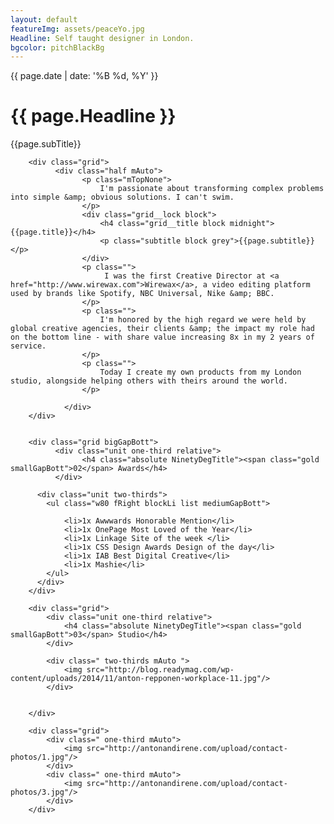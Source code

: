 ```yaml
---
layout: default
featureImg: assets/peaceYo.jpg
Headline: Self taught designer in London. 
bgcolor: pitchBlackBg
---
```


<div class="wider bigGapBott h100 saturate1 pos5050 greyscale1_saturate1 bgCover" style="background-image:url('{{ page.featureImg}}')">
	<div class="wideOverlay">
		<div class="grid midnight hero1 w100">
			<div class="unit whole textCenter paddingNo">
				<p class="mediumPrint">{{ page.date | date: '%B %d, %Y' }}	</p>		
			</div>
		      <div class="unit whole paddingNo">
		        <h1 class="textCenter">{{ page.Headline }}</h1>
		      </div>
		      <div class="unit whole textCenter paddingNo">
		      	<p class="mediumPrint">{{page.subTitle}}	</p>
		      </div>
		 </div> 
	</div>		 
</div>		

<!--
<div class="wider midnightBg largeMarginTop" style="background-image:url('{{ page.featureImg}}');background-position:center top;">
	<div class="wideOverlay">
		<div class="grid">
		      <div class="unit whole">
		        <h1 class="bigGapTop mediumGapBott bigGapTop">{{ page.longTitle }}</h1>
		      </div>
		 </div>
		<div class="grid">
			<div class="unit whole bigGapBott">
		        <h1 class="bigGapTop mediumGapBott ">
		        	{{ page.Headline }} 
		        </h1>
		     </div>  
		     <div class="unit one-quarter"></div>
			<div class="unit one-quarter bigGapBott">
			      	<ul class="blockLi list">
			      		<li><a href="http://linkedin.com/in/niquewoodhouse">Linkedin</a></li>
			      		<li><a href="http://twitter.com/niquewoodhouse">Twitter</a></li>	
			      	</ul>	
		     </div> 
			<div class="unit one-quarter bigGapBott">
			      	<ul class="blockLi list">
			      		<li><a href="tel:44747888909">+44 7478 888909</a></li>	
			      		<li><a href="mailto:nique.shjm.woodhouse@gmail.com">nique.shjm.woodhouse@gmail.com</a></li>		
			      	</ul>	
		     </div>  		      		               		      		      
		 </div>
	</div>		 
</div>		
-->

<div class="wider">
 		 

		<div class="grid">		
		      <div class="half mAuto">
			        <p class="mTopNone">
			        	I'm passionate about transforming complex problems into simple &amp; obvious solutions. I can't swim.  
			        </p>
				 	<div class="grid__lock block">	
						<h4 class="grid__title block midnight">{{page.title}}</h4>
						<p class="subtitle block grey">{{page.subtitle}}</p>
					</div>						        
			        <p class="">
			        	 I was the first Creative Director at <a href="http://www.wirewax.com">Wirewax</a>, a video editing platform used by brands like Spotify, NBC Universal, Nike &amp; BBC.  
					</p>
					<p class="">
			        	I'm honored by the high regard we were held by global creative agencies, their clients &amp; the impact my role had on the bottom line - with share value increasing 8x in my 2 years of service.
			        </p>
			        <p class="">
			        	Today I create my own products from my London studio, alongside helping others with theirs around the world.  
			        </p>

				</div>
		</div>		 


		<div class="grid bigGapBott">
		      <div class="unit one-third relative">
		      		<h4 class="absolute NinetyDegTitle"><span class="gold smallGapBott">02</span> Awards</h4>	
		      </div>				

	      <div class="unit two-thirds">
	        <ul class="w80 fRight blockLi list mediumGapBott">
	        	
	        	<li>1x Awwwards Honorable Mention</li>
	        	<li>1x OnePage Most Loved of the Year</li>
	        	<li>1x Linkage Site of the week </li>
	        	<li>1x CSS Design Awards Design of the day</li>
	        	<li>1x IAB Best Digital Creative</li>
	        	<li>1x Mashie</li>
	        </ul>
	      </div>	      	      
	    </div>

	    <div class="grid">
	    	<div class="unit one-third relative">
	    		<h4 class="absolute NinetyDegTitle"><span class="gold smallGapBott">03</span> Studio</h4>	
	    	</div>

	    	<div class=" two-thirds mAuto ">
	    		<img src="http://blog.readymag.com/wp-content/uploads/2014/11/anton-repponen-workplace-11.jpg"/>
	    	</div>	    	

   	
	    </div>

	    <div class="grid">
	    	<div class=" one-third mAuto">
	    		<img src="http://antonandirene.com/upload/contact-photos/1.jpg"/>
	    	</div>
	    	<div class=" one-third mAuto">
	    		<img src="http://antonandirene.com/upload/contact-photos/3.jpg"/>
	    	</div>	   	    	
	    </div>


</div>





<!--
<div class="wider">

		<script type="text/javascript" src="https://raw.githubusercontent.com/stevenschobert/instafeed.js/master/instafeed.min.js"></script>  
  	<script type="text/javascript">
		var feed = new Instafeed({
		  get: 'user',
		  clientId: '467ede5a6b9b48ae8e03f4e2582aeeb3',
		  userId: 13563994,
		  accessToken: '13563994.467ede5.bfe0ac4ed0fa4d9a84b943687922a92d',
		  resolution: 'standard_resolution',
		  limit: 9,
		  after: function () {
		    var images = $("#instafeed").find('a');
		    $.each(images, function(index, image) {
		      var delay = (index * 75) + 'ms';
		      $(image).css('-webkit-animation-delay', delay);
		      $(image).css('-moz-animation-delay', delay);
		      $(image).css('-ms-animation-delay', delay);
		      $(image).css('-o-animation-delay', delay);
		      $(image).css('animation-delay', delay);
		      //$(image).addClass('animated flipInX');
		    });
		  },
		  template: '<a href="{{link}}" target="_blank" class="instagramImg"><img src="{{image}}" /><span class="likes">&hearts; {{likes}}</span></a>'
		});
		feed.run();
		setTimeout(function(){ $('#instafeed a').attr("target","_blank"); }, 1000);
	</script>
				<div id="instafeed" class="wow fadeIn animated" style="visibility: visible; animation-name: fadeIn;">
				<h1 class="intro-heading tCenter">Instagram</h1>
			</div>
</div>





-->
